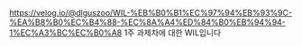 https://velog.io/@dlguszoo/WIL-%EB%B0%B1%EC%97%94%EB%93%9C-%EA%B8%B0%EC%B4%88-%EC%8A%A4%ED%84%B0%EB%94%94-1%EC%A3%BC%EC%B0%A8
1주 과제차에 대한 WIL입니다
